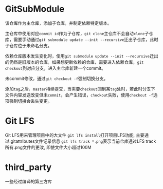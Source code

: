 # GitSubModule

该仓库作为主仓库，添加子仓库，并制定依赖特定版本。

主仓库中使用对应`commit id`作为子仓库，`git clone`主仓库不会自动`clone`子仓库，需要手动通过`git submodule update --init --recursive`迁出子仓库，此时子仓库位于未命名分支。

依赖仓库版本发生变化时，使用`git submodule update --init --recursive`迁出的仍然是旧版本的仓库，如果想更新依赖的仓库，需要进入依赖仓库，`git checkout`到对应分支，进入主仓库新建一个commit。

未commit修改，通过`git checkout -f`强制切换分支。

添加`tag`之后，`master`持续提交，当需要`checkout`回到某`tag`处时，若此时分支下文件内容发送改变但未`commit`，会产生错误，`checkout`失败，使用`checkout -f`选项强制切换会丢失变更。

# Git LFS

Git LFS用来管理项目中的大文件
`git lfs install`打开项目LFS功能, 主要通过.gitattributes文件记录信息
`git lfs track *.png`表示当前仓库通过LFS track所有.png文件的更改, 即使文件大小超过100M

# third_party

一些经过编译的第三方库
